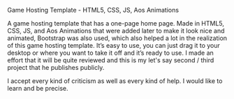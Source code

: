 Game Hosting Template - HTML5, CSS, JS, Aos Animations

A game hosting template that has a one-page home page. Made in HTML5, CSS, JS, and Aos Animations that were added later to make it look nice and animated, Bootstrap was also used, which also helped a lot in the realization of this game hosting template. It’s easy to use, you can just drag it to your desktop or where you want to take it off and it’s ready to use. I made an effort that it will be quite reviewed and this is my let's say second / third project that he publishes publicly. 

I accept every kind of criticism as well as every kind of help. I would like to learn and be precise.
